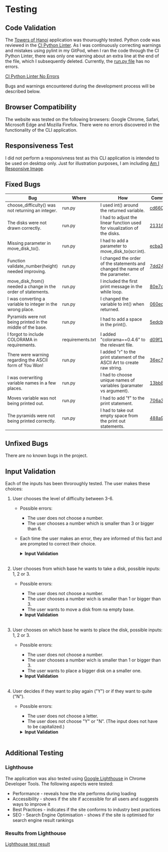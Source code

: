 # Testing

## Code Validation

The [Towers of Hanoi](https://towers-of-hanoi-game.herokuapp.com/) application was thouroughly tested. Python code was reviewed in the [CI Python Linter](https://pep8ci.herokuapp.com/#). As I was continuously correcting warnings and mistakes using pylint in my GitPod, when I ran the code through the CI Python Linter, there was only one warning about an extra line at the end of the file, which I subsequently deleted. Currently, the [run.py file](/run.py) has no errors.

[CI Python Linter No Errors](/readme-images/python_linter_all_clear.png)

Bugs and warnings encountered during the development process will be described below.

## Browser Compatibility

The website was tested on the following browsers: Google Chrome, Safari, Microsoft Edge and Mozilla Firefox. There were no errors discovered in the functionality of the CLI application.

## Responsiveness Test

I did not perform a responsivness test as this CLI application is intended to be used on desktop only. Just for illustration purposes, I am including [Am I Responsive Image](readme-images/amiresponsive.png).

## Fixed Bugs

| Bug                                                          | Where            | How                                                                          | Commit                                                                                                  |
|--------------------------------------------------------------|------------------|------------------------------------------------------------------------------|---------------------------------------------------------------------------------------------------------|
| choose_difficulty() was not returning an integer.            | run.py           | I used int() around the returned variable.                                   | [cd66067](https://github.com/lucia2007/towers-of-hanoi/commit/cd6606731d4da21cfd10e20f487fa75aa53be177) |
| The disks were not drawn correctly.                          | run.py           | I had to adjust the linear function used for visualization of the disks.     | [21316c1](https://github.com/lucia2007/towers-of-hanoi/commit/21316c136c79213bac4c1eaa683efe5d431ccefc) |
| Missing parameter in move_disk_to().                         | run.py           | I had to add a parameter to move_disk_to(scr:int).                           | [ecba3d0](https://github.com/lucia2007/towers-of-hanoi/commit/ecba3d08f7bf64d73c126f2cd57c2069344818dd) |
| Function validate_number(height) needed improving.           | run.py           | I changed the order of the statements and changed the name of the parameter. | [7dd2437](https://github.com/lucia2007/towers-of-hanoi/commit/7dd2437edf72fbf63ed66c63d99e9a5e96d121d7) |
| move_disk_from() needed a change in the order of statements. | run.py           | I included the first print message in the while loop.                        | [80e7d9f](https://github.com/lucia2007/towers-of-hanoi/commit/80e7d9f9a260321e6740e1669d2a5c11c288e954) |
| I was converting a variable to integer in the wrong place.   | run.py           | I changed the variable to int() when returned.                               | [060edc9](https://github.com/lucia2007/towers-of-hanoi/commit/060edc99fa2c11c4017a02b4c50f3971549154d4) |
| Pyramids were not being printed in the middle of the base.   | run.py           | I had to add a space in the print().                                         | [5edcbba](https://github.com/lucia2007/towers-of-hanoi/commit/5edcbba42d3390ef376543dc5d6bdeb955ddff5b) |
| I forgot to include COLORAMA in requirements.                | requirements.txt | I added "colorama==0.4.6" to the relevant file.                              | [d09f13f](https://github.com/lucia2007/towers-of-hanoi/commit/d09f13f18c9ea833ce1bbe40564f3a672d4c183a) |
| There were warning regarding the ASCII form of You Won!      | run.py           | I added "r" to the print statement of the ASCII Art to create raw string.    | [36ec779](https://github.com/lucia2007/towers-of-hanoi/commit/36ec7799be58bb8fff5454b2786768de2db2b56a) |
| I was overwriting variable names in a few places.            | run.py           | I had to choose unique names of variables (paramater vs argument).           | [13bb8bd](https://github.com/lucia2007/towers-of-hanoi/commit/13bb8bdd1bc33277d3d95764a78eca8bfacdab94) |
| Moves variable was not being printed out.                    | run.py           | I had to add "f" to the print statement.                                     | [706a380](https://github.com/lucia2007/towers-of-hanoi/commit/706a380ca7599e539b98303078503b24c25f2d9e) |
| The pyramids were not being printed correctly.               | run.py           | I had to take out empty space from the print out statements.                 | [488a982](https://github.com/lucia2007/towers-of-hanoi/commit/488a9824f6ae13dd873640a80503bd1aa8b6583c) |

## Unfixed Bugs

There are no known bugs in the project.
## Input Validation

Each of the inputs has been throroughly tested. The user makes these choices:

1. User chooses the level of difficulty between 3-6.
    - Possible errors:
      - The user does not choose a number.
      - The user chooses a number which is smaller than 3 or bigger than 6.
    - Each time the user makes an error, they are informed of this fact and are prompted to correct their choice.

      <details><summary><b>Input Validation</b></summary>
   
      ![Connect to GitHub](/readme-images/difficulty_level.png)
      </details><br />

2. User chooses from which base he wants to take a disk, possible inputs: 1, 2 or 3.
   - Possible errors:
     - The user does not choose a number. 
     - The user chooses a number wich is smaller than 1 or bigger than 3.
     - The user wants to move a disk from na empty base.

      <details><summary><b>Input Validation</b></summary>
   
      ![Connect to GitHub](/readme-images/from_base.png)
      </details><br /> 

3. User chooses on which base he wants to place the disk, possible inputs: 1, 2 or 3.
   - Possible errors:
     - The user does not choose a number. 
     - The user chooses a number wich is smaller than 1 or bigger than 3.
     - The user wants to place a bigger disk on a smaller one.

      <details><summary><b>Input Validation</b></summary>
   
      ![Connect to GitHub](/readme-images/to_base.png)
      </details><br /> 

4. User decides if they want to play again ("Y") or if they want to quite ("N").
    - Possible errors:
      - The user does not choose a letter.
      - The user does not choose "Y" or "N". (The input does not have to be capitalized.)

      <details><summary><b>Input Validation</b></summary>
   
      ![Connect to GitHub](/readme-images/play_again.png)
      </details><br /> 
      
## Additional Testing
### Lighthouse

The application was also tested using [Google Lighthouse](https://developers.google.com/web/tools/lighthouse) in Chrome Developer Tools. The following aspects were tested:

- Performance - reveals how the site performs during loading
- Accessibility - shows if the site if accessible for all users and suggests ways to improve it
- Best Practices - indicates if the site conforms to industry best practices
- SEO - Search Engine Optimisation - shows if the site is optimised for search engine result rankings

### Results from Lighthouse

[Lighthouse test result](./readme-images/lighthouse_score.png)